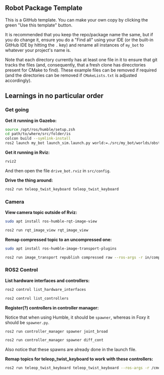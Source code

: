 ## Robot Package Template

This is a GitHub template. You can make your own copy by clicking the green "Use this template" button.

It is recommended that you keep the repo/package name the same, but if you do change it, ensure you do a "Find all" using your IDE (or the built-in GitHub IDE by hitting the `.` key) and rename all instances of `my_bot` to whatever your project's name is.

Note that each directory currently has at least one file in it to ensure that git tracks the files (and, consequently, that a fresh clone has direcctories present for CMake to find). These example files can be removed if required (and the directories can be removed if `CMakeLists.txt` is adjusted accordingly).

## Learnings in no particular order

### Get going

**Get it running in Gazebo:**

```bash
source /opt/ros/humble/setup.zsh
cd path/to/where/src/folder/is
colcon build --symlink-install
ros2 launch my_bot launch_sim.launch.py world:=./src/my_bot/worlds/obstacles.world
```

**Get it running in Rviz:**

```bash
rviz2
```

And then open the file `drive_bot.rviz` in `src/config`.

**Drive the thing around:**

```bash
ros2 run teleop_twist_keyboard teleop_twist_keyboard
```

### Camera

**View camera topic outside of Rviz:**

```bash
sudo apt install ros-humble-rqt-image-view
```

```bash
ros2 run rqt_image_view rqt_image_view
```

**Remap compressed topic to an uncompressed one:**

```bash
sudo apt install ros-humble-image-transport-plugins
```

```bash
ros2 run image_transport republish compressed raw --ros-args -r in/compressed:=/camera/image_raw/compressed -r out:=/camera/image_raw/uncompressed
```

### ROS2 Control

**List hardware interfaces and controllers:**

```bash
ros2 control list_hardware_interfaces
```

```bash
ros2 control list_controllers
```

**Register(?) controllers in controller manager:**

Notice that when using Humble, it should be `spawner`, whereas in Foxy it should be `spawner.py`.

```bash
ros2 run controller_manager spawner joint_broad
```

```bash
ros2 run controller_manager spawner diff_cont
```

Also notice that these spawns are already done in the launch file.

**Remap topics for teleop_twist_keyboard to work with these controllers:**

```bash
ros2 run teleop_twist_keyboard teleop_twist_keyboard --ros-args -r /cmd_vel:=/diff_cont/cmd_vel_unstamped
```
